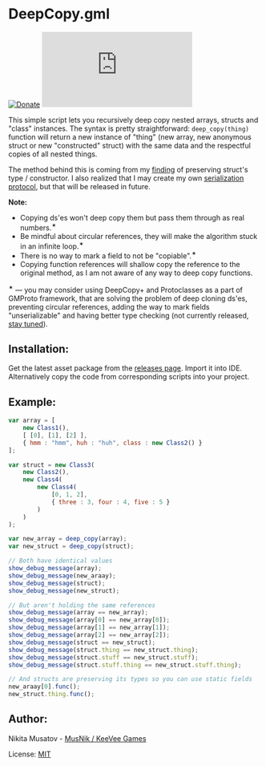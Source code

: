 # DeepCopy.gml

[![Donate](https://img.shields.io/badge/donate-%E2%9D%A4-blue.svg)](https://musnik.itch.io/donate-me) [![License](https://img.shields.io/github/license/KeeVeeGames/DeepCopy.gml)](#!)

This simple script lets you recursively deep copy nested arrays, structs and "class" instances. The syntax is pretty straightforward: `deep_copy(thing)` function will return a new instance of "thing" (new array, new anonymous struct or new "constructed" struct) with the same data and the respectful copies of all nested things.

The method behind this is coming from my [finding](https://twitter.com/KeeVeeGames/status/1294268813807099905) of preserving struct's type / constructor. I also realized that I may create my own [serialization protocol](https://twitter.com/KeeVeeGames/status/1294988076553510912), but that will be released in future.

**Note:**
* Copying ds'es won't deep copy them but pass them through as real numbers.<sup>✶</sup>
* Be mindful about circular references, they will make the algorithm stuck in an infinite loop.<sup>✶</sup>
* There is no way to mark a field to not be "copiable".<sup>✶</sup>
* Copying function references will shallow copy the reference to the original method, as I am not aware of any way to deep copy functions.

<sup>✶</sup> — you may consider using DeepCopy+ and Protoclasses as a part of GMProto framework, that are solving the problem of deep cloning ds'es, preventing circular references, adding the way to mark fields "unserializable" and having better type checking (not currently released, [stay tuned](https://twitter.com/KeeVeeGames)).

## Installation:
Get the latest asset package from the [releases page](../../releases). Import it into IDE.   
Alternatively copy the code from corresponding scripts into your project.

## Example:
```js
var array = [
    new Class1(),
    [ [0], [1], [2] ],
    { hmm : "hmm", huh : "huh", class : new Class2() }
];

var struct = new Class3(
    new Class2(),
    new Class4(
        new Class4(
            [0, 1, 2],
            { three : 3, four : 4, five : 5 }
        )
    )
);

var new_array = deep_copy(array);
var new_struct = deep_copy(struct);

// Both have identical values
show_debug_message(array);
show_debug_message(new_araay);
show_debug_message(struct);
show_debug_message(new_struct);

// But aren't holding the same references
show_debug_message(array == new_array);                                     // false
show_debug_message(array[0] == new_array[0]);                               // false
show_debug_message(array[1] == new_array[1]);                               // false
show_debug_message(array[2] == new_array[2]);                               // false
show_debug_message(struct == new_struct);                                   // false
show_debug_message(struct.thing == new_struct.thing);                       // false
show_debug_message(struct.stuff == new_struct.stuff);                       // false
show_debug_message(struct.stuff.thing == new_struct.stuff.thing);           // false

// And structs are preserving its types so you can use static fields
new_araay[0].func();
new_struct.thing.func();
```

## Author:
Nikita Musatov - [MusNik / KeeVee Games](https://twitter.com/keeveegames)

License: [MIT](https://en.wikipedia.org/wiki/MIT_License)
